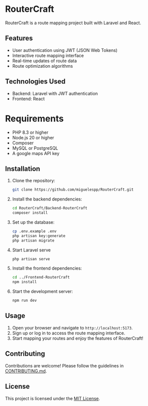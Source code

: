 # RouterCraft

RouterCraft is a route mapping project built with Laravel and React.

## Features

- User authentication using JWT (JSON Web Tokens)
- Interactive route mapping interface
- Real-time updates of route data
- Route optimization algorithms

## Technologies Used

- Backend: Laravel with JWT authentication
- Frontend: React

# Requirements

- PHP 8.3 or higher
- Node.js 20 or higher
- Composer
- MySQL or PostgreSQL
- A google maps API key


## Installation

1. Clone the repository:

    ```bash
    git clone https://github.com/miguelespp/RouterCraft.git
    ```

2. Install the backend dependencies:

    ```bash
    cd RouterCraft/Backend-RouterCraft
    composer install
    ```

3. Set up the database:

    ```bash
    cp .env.example .env
    php artisan key:generate
    php artisan migrate
    ```

4. Start Laravel serve

    ```bash
    php artisan serve
    ```

5. Install the frontend dependencies:

    ```bash
    cd ../Frontend-RouterCraft
    npm install
    ```

6. Start the development server:

    ```bash
    npm run dev
    ```

## Usage

1. Open your browser and navigate to `http://localhost:5173`.
2. Sign up or log in to access the route mapping interface.
3. Start mapping your routes and enjoy the features of RouterCraft!

## Contributing

Contributions are welcome! Please follow the guidelines in [CONTRIBUTING.md](CONTRIBUTING.md).

## License

This project is licensed under the [MIT License](LICENSE).